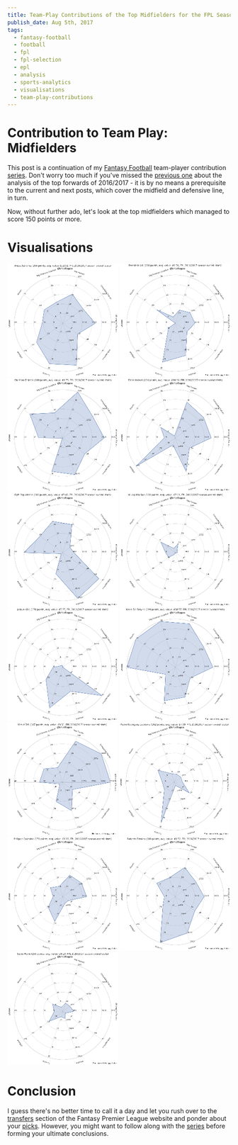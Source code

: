 ```yaml
---
title: Team-Play Contributions of the Top Midfielders for the FPL Season 2016/2017
publish_date: Aug 5th, 2017
tags:
  - fantasy-football
  - football
  - fpl
  - fpl-selection
  - epl
  - analysis
  - sports-analytics
  - visualisations
  - team-play-contributions
---
```


# Contribution to Team Play: Midfielders

This post is a continuation of my [Fantasy Football][fepl_section] team-player contribution [series][team_play_contributions_series]. Don't worry too much if you've missed the [previous one][fepl_top_forwards] about the analysis of the top forwards of 2016/2017 - it is by no means a prerequisite to the current and next posts, which cover the midfield and defensive line, in turn.

Now, without further ado, let's look at the top midfielders which managed to score 150 points or more.

# Visualisations

<a href="/uploads/fepl_play_contributions/Alexis_Sanchez.png" target="_blank"><img src="/uploads/fepl_play_contributions/Alexis_Sanchez_250x256.png" alt="Alexis Sanchez" /></a>
<a href="/uploads/fepl_play_contributions/Bamidele_Alli.png" target="_blank"><img src="/uploads/fepl_play_contributions/Bamidele_Alli_250x256.png" alt="Bamidele Alli" /></a>
<a href="/uploads/fepl_play_contributions/Christian_Eriksen.png" target="_blank"><img src="/uploads/fepl_play_contributions/Christian_Eriksen_250x256.png" alt="Christian Eriksen" /></a>
<a href="/uploads/fepl_play_contributions/Eden_Hazard.png" target="_blank"><img src="/uploads/fepl_play_contributions/Eden_Hazard_250x256.png" alt="Eden Hazard" /></a>
<a href="/uploads/fepl_play_contributions/Gylfi_Sigurdsson.png" target="_blank"><img src="/uploads/fepl_play_contributions/Gylfi_Sigurdsson_250x256.png" alt="Gylfi Sigurdsson" /></a>
<a href="/uploads/fepl_play_contributions/Heung-Min_Son.png" target="_blank"><img src="/uploads/fepl_play_contributions/Heung-Min_Son_250x256.png" alt="Heung-Min Son" /></a>
<a href="/uploads/fepl_play_contributions/Joshua_King.png" target="_blank"><img src="/uploads/fepl_play_contributions/Joshua_King_250x256.png" alt="Joshua King" /></a>
<a href="/uploads/fepl_play_contributions/Kevin_De_Bruyne.png" target="_blank"><img src="/uploads/fepl_play_contributions/Kevin_De_Bruyne_250x256.png" alt="Kevin De Bruyne" /></a>
<a href="/uploads/fepl_play_contributions/Mesut_Ozil.png" target="_blank"><img src="/uploads/fepl_play_contributions/Mesut_Ozil_248x256.png" alt="Mesut Ozil" /></a>
<a href="/uploads/fepl_play_contributions/Pedro_Rodriguez_Ledesma.png" target="_blank"><img src="/uploads/fepl_play_contributions/Pedro_Rodriguez_Ledesma_250x256.png" alt="Pedro Rodriguez Ledesma" /></a>
<a href="/uploads/fepl_play_contributions/Philippe_Coutinho.png" target="_blank"><img src="/uploads/fepl_play_contributions/Philippe_Coutinho_250x256.png" alt="Philippe Coutinho" /></a>
<a href="/uploads/fepl_play_contributions/Roberto_Firmino.png" target="_blank"><img src="/uploads/fepl_play_contributions/Roberto_Firmino_250x256.png" alt="Roberto Firmino" /></a>
<a href="/uploads/fepl_play_contributions/Sadio_Mane.png" target="_blank"><img src="/uploads/fepl_play_contributions/Sadio_Mane_250x256.png" alt="Sadio Mane" /></a>

# Conclusion

I guess there's no better time to call it a day and let you rush over to the [transfers][fpl_transfers] section of the Fantasy Premier League website and ponder about your [picks][fepl_selection_series]. However, you might want to follow along with the [series][team_play_contributions_series] before forming your ultimate conclusions.

[fepl_selection_series]: /tagged/fpl-selection
[team_play_contributions_series]: /tagged/team-play-contributions
[fepl_section]: /tagged/fantasy-football
[fepl_top_forwards]: /team_play_contributions_of_the_top_forwards_for_the_fpl_season_2016_2017.html
[fpl_transfers]: https://fantasy.premierleague.com/a/squad/transfers
